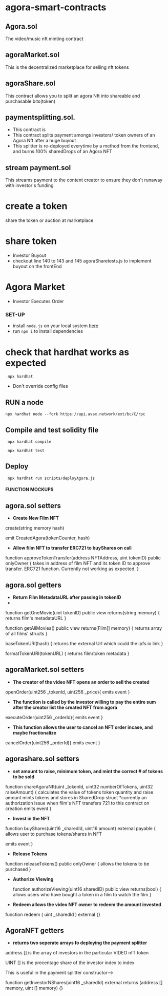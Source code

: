 # agora-smart-contracts

## Agora.sol 
 The video/music nft minting contract

## agoraMarket.sol
This is the decentralized marketplace for selling nft tokens 

## agoraShare.sol
 This contract allows you to split an agora Nft into shareable and purchasable bits(token)

## paymentsplitting.sol.
- This contract is
- This contract splits payment amongs investors/ token owners of an Agora Nft after a huge buyout
- This splitter is re-deployed everytime by a method from the frontend, and burns 100% sharedDrops of an Agora NFT



<!-- Todo, not exactly profitable for this hackathon -->
## stream payment.sol
This streams payment to the content creator to ensure they don't runaway with investor's funding



# create a token
 share the token or auction at marketplace

# share token
- Investor Buyout 
- checkout line 140 to 143  and 145 agoraSharetests.js to implement buyout on the frontEnd

# Agora Market
- Investor Executes Order



### SET-UP
- install `node.js` on your local system [here](https://nodejs.org/en/)
- run `npm i` to install dependencies



# check that hardhat works as expected

```
 npx hardhat
```

- Don't override config files

## RUN a node

<!-- Open terminal, use env.example as example for .env variables for asserting correctness of configuration -->
```
npx hardhat node --fork https://api.avax.network/ext/bc/C/rpc

```

## Compile and test solidity file  

<!-- Open another terminal -->

```
 npx hardhat compile
```
```
 npx hardhat test
```

## Deploy
```
 npx hardhat run scripts/deployAgora.js
```




#### FUNCTION MOCKUPS


## agora.sol setters



 * **Create New Film NFT**
 
 create(string memory hash)

 emit CreatedAgora(tokenCounter, hash)

 * **Allow film NFT to transfer ERC721 to buyShares on call**

  function approveTokenTransfer(address NFTAddress, uint tokenID) public onlyOwner {
      takes in address of film NFT and its token ID to approve transfer.
      ERC721 function.  Currently not working as expected.
  }

## agora.sol getters

<!-- baseTokenURI(string memory hash) public pure returns (string memory) {
    return string(abi.encodePacked("https://ipfs.io", hash ));
  } -->


 * **Return Film MetadataURL after passing in tokenID**
 * 
  function getOneMovie(uint tokenID) public view returns(string memory) {
    returns film's metadataURL
  }

  function getAllMovies() public view returns(Film[] memory) {
      returns array of all films' structs
    }


baseTokenURI(hash) {
  returns the external Url which could the ipfs.io link
}


formatTokenURI(tokenURL) {
  returns film/token metadata
  }


## agoraMarket.sol setters


* **The creator of the video NFT opens an order to sell the created**

openOrder(uint256 _tokenId, uint256 _price){
  emits event
}


* **The function is called by the investor willing to pay the entire sum after the creator list the created NFT from agora**

executeOrder(uint256 _orderId){
  emits event
}


* **This function allows the user to cancel an NFT order incase, and maybe fractionalize**

cancelOrder(uint256 _orderId){
  emits event
}


## agorashare.sol setters


* **set amount to raise, minimum token, and mint the correct # of tokens to be sold**

function shareAgoraNft(uint _tokenId, uint32 numberOfTokens, uint32 raiseAmount) {
  calculates the value of tokens token quantity and raise amount
   mints tokens and stores in SharedDrop struct
   *currently an authorization issue when film's NFT transfers 721 to this contract on creation
  emits event
}


* **Invest in the NFT**

 function buyShares(uint16 _sharedId, uint16 amount) external payable {
   allows user to purchase tokens/shares in NFT
   
   emits event
 }

* **Release Tokens**

function releaseTokens() public onlyOwner {
  allows the tokens to be purchased
}

* **Authorize Viewing**

  function authorizeViewing(uint16 sharedID) public view returns(bool) {
    allows users who have bought a token in a film to watch the film
  }

  
* **Redeem allows the video NFT owner to redeem the amount invested**

function redeem ( uint _sharedId ) external {}


## AgoraNFT getters

* **returns two seperate arrays fo deploying the payment splitter**

address [] is the array of investors in the particular VIDEO nfT token 

UINT [] is the precentage share of the investor index to index

This is useful in the payment splitter constructor-->


function getInvestorNShares(uint16 _sharedId) external  returns (address [] memory, uint [] memory) {}